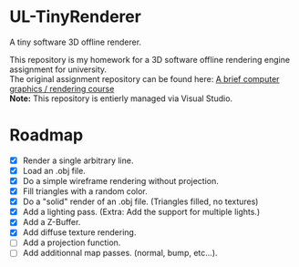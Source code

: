 # UL-TinyRenderer
A tiny software 3D offline renderer.

This repository is my homework for a 3D software offline rendering engine assignment for university.  
The original assignment repository can be found here: [A brief computer graphics / rendering course](https://github.com/ssloy/tinyrenderer)  
**Note:** This repository is entierly managed via Visual Studio.

# Roadmap
- [X] Render a single arbitrary line.  
- [X] Load an .obj file.
- [X] Do a simple wireframe rendering without projection.  
- [X] Fill triangles with a random color.  
- [X] Do a "solid" render of an .obj file. (Triangles filled, no textures)  
- [X] Add a lighting pass. (Extra: Add the support for multiple lights.)  
- [X] Add a Z-Buffer.  
- [X] Add diffuse texture rendering.  
- [ ] Add a projection function.  
- [ ] Add additionnal map passes. (normal, bump, etc...).  

